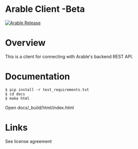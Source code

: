 Arable Client -Beta
==========

[![Arable Release](https://img.shields.io/pypi/v/arable.svg)](https://pypi.python.org/pypi/arable)


Overview
==========
This is a client for connecting with Arable's backend REST API.

Documentation
==========
```
$ pip install -r test_requirements.txt
$ cd docs
$ make html
```
Open docs/_build/html/index.html



Links
==========

See license agreement
